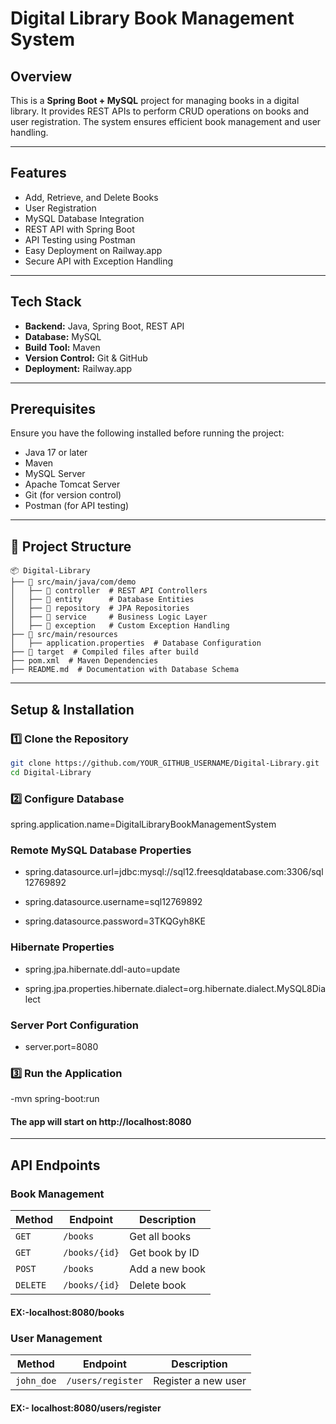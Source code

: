 # Digital Library Book Management System

## **Overview**
This is a **Spring Boot + MySQL** project for managing books in a digital library. It provides REST APIs to perform CRUD operations on books and user registration. The system ensures efficient book management and user handling.

---
## **Features**
-  Add, Retrieve, and Delete Books
-  User Registration
-  MySQL Database Integration
-  REST API with Spring Boot
-  API Testing using Postman
-  Easy Deployment on Railway.app
-  Secure API with Exception Handling

---
## **Tech Stack**
- **Backend:** Java, Spring Boot, REST API
- **Database:** MySQL
- **Build Tool:** Maven
- **Version Control:** Git & GitHub
- **Deployment:** Railway.app

---
## **Prerequisites**
Ensure you have the following installed before running the project:
- Java 17 or later
- Maven
- MySQL Server
- Apache Tomcat Server
- Git (for version control)
- Postman (for API testing)

---
## **📂 Project Structure**
```
📦 Digital-Library
├── 📂 src/main/java/com/demo
│   ├── 📂 controller  # REST API Controllers
│   ├── 📂 entity      # Database Entities
│   ├── 📂 repository  # JPA Repositories
│   ├── 📂 service     # Business Logic Layer
│   ├── 📂 exception   # Custom Exception Handling
├── 📂 src/main/resources
│   ├── application.properties  # Database Configuration
├── 📂 target  # Compiled files after build
├── pom.xml  # Maven Dependencies
├── README.md  # Documentation with Database Schema
```

---
## **Setup & Installation**
### **1️⃣ Clone the Repository**
```sh
git clone https://github.com/YOUR_GITHUB_USERNAME/Digital-Library.git
cd Digital-Library
```

### **2️⃣ Configure Database**
spring.application.name=DigitalLibraryBookManagementSystem

### Remote MySQL Database Properties
- spring.datasource.url=jdbc:mysql://sql12.freesqldatabase.com:3306/sql12769892

- spring.datasource.username=sql12769892

- spring.datasource.password=3TKQGyh8KE

### Hibernate Properties
- spring.jpa.hibernate.ddl-auto=update

- spring.jpa.properties.hibernate.dialect=org.hibernate.dialect.MySQL8Dialect

### Server Port Configuration
- server.port=8080

### **3️⃣ Run the Application**

-mvn spring-boot:run

#### The app will start on **http://localhost:8080**

---
## **API Endpoints**
### **Book Management**
| Method   |   Endpoint    | Description    |
|----------|---------------|----------------|
| `GET`    | `/books`      | Get all books  |
| `GET`    | `/books/{id}` | Get book by ID |
| `POST`   | `/books`      | Add a new book |
| `DELETE` | `/books/{id}` | Delete book    |

#### EX:-localhost:8080/books

### **User Management**
|  Method   |     Endpoint     |  Description         |
|-----------|------------------|----------------------|
| `john_doe`| `/users/register`| Register a new user  |

#### EX:- localhost:8080/users/register

